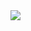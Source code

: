 <img src="https://capsule-render.vercel.app/api?type=waving&color=auto&height=200&section=header&text=arduino-game&fontSize=90" />
